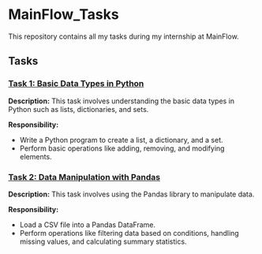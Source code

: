 # MainFlow_Tasks

This repository contains all my tasks during my internship at MainFlow.

## Tasks

### [Task 1: Basic Data Types in Python](Mainflow_Task1.ipynb)
**Description:**
This task involves understanding the basic data types in Python such as lists, dictionaries, and sets.

**Responsibility:**
- Write a Python program to create a list, a dictionary, and a set.
- Perform basic operations like adding, removing, and modifying elements.

### [Task 2: Data Manipulation with Pandas](MainFlow_Task2.ipynb)
**Description:**
This task involves using the Pandas library to manipulate data.

**Responsibility:**
- Load a CSV file into a Pandas DataFrame.
- Perform operations like filtering data based on conditions, handling missing values, and calculating summary statistics.
